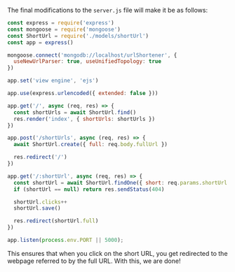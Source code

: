 <!--title={Linking Short URLs with Full URLs}-->

The final modifications to the `server.js` file will make it be as follows:

```javascript
const express = require('express')
const mongoose = require('mongoose')
const ShortUrl = require('./models/shortUrl')
const app = express()

mongoose.connect('mongodb://localhost/urlShortener', {
  useNewUrlParser: true, useUnifiedTopology: true
})

app.set('view engine', 'ejs')

app.use(express.urlencoded({ extended: false }))

app.get('/', async (req, res) => {
  const shortUrls = await ShortUrl.find()
  res.render('index', { shortUrls: shortUrls })
})

app.post('/shortUrls', async (req, res) => {
  await ShortUrl.create({ full: req.body.fullUrl })

  res.redirect('/')
})

app.get('/:shortUrl', async (req, res) => {
  const shortUrl = await ShortUrl.findOne({ short: req.params.shortUrl })
  if (shortUrl == null) return res.sendStatus(404)

  shortUrl.clicks++
  shortUrl.save()

  res.redirect(shortUrl.full)
})

app.listen(process.env.PORT || 5000);
```

This ensures that when you click on the short URL, you get redirected to the webpage referred to by the full URL. With this, we are done!